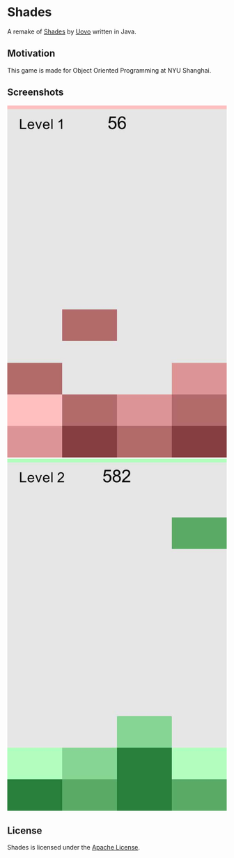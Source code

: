 # Shades

A remake of [Shades](https://play.google.com/store/apps/details?id=com.uovo.blocks.shades&hl=en) by [Uovo](http://www.uovo.dk) written in Java.

## Motivation

This game is made for Object Oriented Programming at NYU Shanghai.

## Screenshots

![shade read](./shades_01.jpg) ![shade green](./shades_02.jpg)

## License

Shades is licensed under the [Apache License](./LICENSE).
